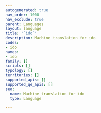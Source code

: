 ```yaml
---
autogenerated: true
nav_order: 1000
nav_exclude: true
parent: Languages
layout: language
title: '`ido`'
description: Machine translation for ido
codes:
- ido
names:
- ido
family: []
scripts: []
typology: []
territories: []
supported_apis: []
supported_qe_apis: []
seo:
  name: Machine translation for ido
  type: Language

---
```


